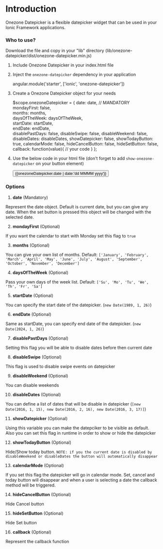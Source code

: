 # Introduction #

Onezone Datepicker is a flexible datepicker widget that can be used in your Ionic Framework applications.

### Who to use? ###

Download the file and copy in your "lib" directory (lib/onezone-datepicker/dist/onezone-datepicker.min.js)

1) Include Onezone Datepicker in your index.html file

    <script src="lib/onezone-datepicker/dist/onezone-datepicker.min.js"></script>

2) Inject the `onezone-datepicker` dependency in your application

    angular.module('starter', ['ionic', 'onezone-datepicker'])
	
3) Create a Onezone Datepicker object for your needs
	
	$scope.onezoneDatepicker = {
        date: date, // MANDATORY 					
        mondayFirst: false,				
        months: months,					
        daysOfTheWeek: daysOfTheWeek, 	
        startDate: startDate, 			
        endDate: endDate,					
        disablePastDays: false,
        disableSwipe: false,
        disableWeekend: false,
        disableDates: disableDates,
        showDatepicker: false,
        showTodayButton: true,
        calendarMode: false,
        hideCancelButton: false,
        hideSetButton: false,
        callback: function(value){
			// your code
		}
    };

4) Use the below code in your html file (don't forget to add `show-onezone-datepicker` on your button element)

    <onezone-datepicker datepicker-object="onezoneDatepicker">
        <button class="button button-block button-outline button-positive show-onezone-datepicker">
            {{onezoneDatepicker.date | date:'dd MMMM yyyy'}}
        </button>
    </onezone-datepicker>
    
### Options ###

1) **date** (Mandatory)

Represent the date object. Default is current date, but you can give any date. When the set button is pressed this object will be changed with the selected date.

2) **mondayFirst** (Optional)

If you want the calendar to start with Monday set this flag to `true`

3) **months** (Optional)

You can give your own list of months. Default: `['January', 'February', 'March', 'April', 'May', 'June', 'July', 'August', 'September', 'October', 'November', 'December']`

4) **daysOfTheWeek** (Optional)

Pass your own days of the week list. Default: `['Su', 'Mo', 'Tu', 'We', 'Th', 'Fr', 'Sa']`

5) **startDate** (Optional)

You can specify the start date of the datepicker. (`new Date(1989, 1, 26)`)

6) **endDate** (Optional)

Same as startDate, you can specify end date of the datepicker. (`new Date(2024, 1, 26)`)

7) **disablePastDays** (Optional)

Setting this flag you will be able to disable dates before then current date

8) **disableSwipe** (Optional)

This flag is used to disable swipe events on datepicker

9) **disableWeekend** (Optional)

You can disable weekends

10) **disableDates** (Optional)

You can define a list of dates that will be disable in datepicker (`[new Date(2016, 1, 15), new Date(2016, 2, 16), new Date(2016, 3, 17)]`)

11) **showDatepicker** (Optional)

Using this variable you can make the datepciker to be visible as default. Also you can set this flag in runtime in order to show or hide the datepicker

12) **showTodayButton** (Optional)

Hide/Show today button. `NOTE: if you the current date is disabled by disableWeekend or disableDates the button will automatically disappear`

13) **calendarMode** (Optional)

If you set this flag the datepicker will go in calendar mode. Set, cancel and today button will disappear and when a user is selecting a date the callback method will be triggered.

14) **hideCancelButton** (Optional)

Hide Cancel button

15) **hideSetButton** (Optional)

Hide Set button

16) **callback** (Optional)

Represent the callback function
